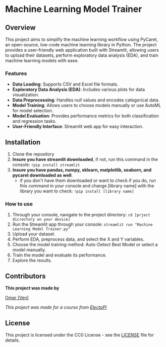 # Machine Learning Model Trainer

## Overview
This project aims to simplify the machine learning workflow using PyCaret, an open-source, low-code machine learning library in Python. The project provides a user-friendly web application built with Streamlit, allowing users to upload their datasets, perform exploratory data analysis (EDA), and train machine learning models with ease.

### Features
- **Data Loading**: Supports CSV and Excel file formats.
- **Exploratory Data Analysis (EDA)**: Includes various plots for data visualization.
- **Data Preprocessing**: Handles null values and encodes categorical data.
- **Model Training**: Allows users to choose models manually or use AutoML for model selection.
- **Model Evaluation**: Provides performance metrics for both classification and regression tasks.
- **User-Friendly Interface**: Streamlit web app for easy interaction.

## Installation
1. Clone the repository
2. **Insure you have streamlit downloaded**, if not, run this command in the console: `!pip install streamlit`
3. **Insure you have pandas, numpy, sklearn, matplotlib, seaborn, and pycaret downloaded as well**.
   - if you don't have them downloaded or want to check if you do, run this command in your console and change [library name] with the library you want to check: `!pip install [library name]`

### How to use
1. Through your console, navigate to the project directory: `cd [prject dicrectory on your device]`
2. Run the Streamlit app through your console: `streamlit run "Machine Learning Model Trainer.py"`
3. Upload your dataset.
4. Perform EDA, preprocess data, and select the X and Y variables.
5. Choose the model training method: Auto-Detect Best Model or select a model manually.
6. Train the model and evaluate its performance.
7. Explore the results.

## Contributors
**This project was made by**

[Omar (Ven)](https://github.com/VenStudio)

*This project was made for a course from [ElectoPI](https://electropi.ai/)*

## License
This project is licensed under the CC0 License - see the [LICENSE](LICENSE) file for details.
